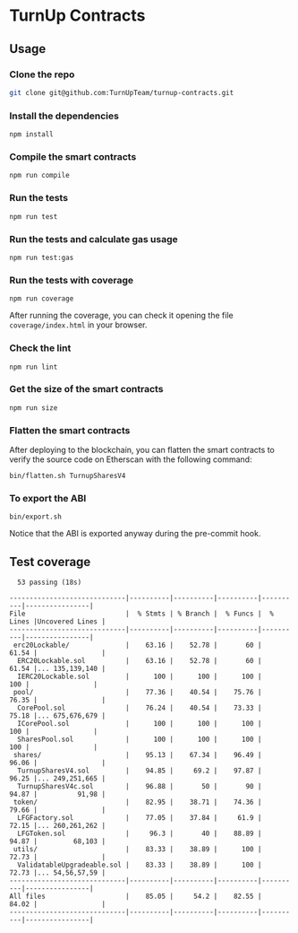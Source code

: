 # TurnUp Contracts

## Usage

### Clone the repo

```bash
git clone git@github.com:TurnUpTeam/turnup-contracts.git
```

### Install the dependencies

```
npm install
```

### Compile the smart contracts

```
npm run compile
```

### Run the tests

```
npm run test
```

### Run the tests and calculate gas usage

```
npm run test:gas
```

### Run the tests with coverage

```
npm run coverage
```

After running the coverage, you can check it opening the file `coverage/index.html` in your browser.

### Check the lint

```
npm run lint
```

### Get the size of the smart contracts

```
npm run size
```

### Flatten the smart contracts

After deploying to the blockchain, you can flatten the smart contracts to verify the source code on Etherscan with the following command:

```
bin/flatten.sh TurnupSharesV4
```

### To export the ABI

```
bin/export.sh
```

Notice that the ABI is exported anyway during the pre-commit hook.

## Test coverage

```
  53 passing (18s)

-----------------------------|----------|----------|----------|----------|----------------|
File                         |  % Stmts | % Branch |  % Funcs |  % Lines |Uncovered Lines |
-----------------------------|----------|----------|----------|----------|----------------|
 erc20Lockable/              |    63.16 |    52.78 |       60 |    61.54 |                |
  ERC20Lockable.sol          |    63.16 |    52.78 |       60 |    61.54 |... 135,139,140 |
  IERC20Lockable.sol         |      100 |      100 |      100 |      100 |                |
 pool/                       |    77.36 |    40.54 |    75.76 |    76.35 |                |
  CorePool.sol               |    76.24 |    40.54 |    73.33 |    75.18 |... 675,676,679 |
  ICorePool.sol              |      100 |      100 |      100 |      100 |                |
  SharesPool.sol             |      100 |      100 |      100 |      100 |                |
 shares/                     |    95.13 |    67.34 |    96.49 |    96.06 |                |
  TurnupSharesV4.sol         |    94.85 |     69.2 |    97.87 |    96.25 |... 249,251,665 |
  TurnupSharesV4c.sol        |    96.88 |       50 |       90 |    94.87 |          91,98 |
 token/                      |    82.95 |    38.71 |    74.36 |    79.66 |                |
  LFGFactory.sol             |    77.05 |    37.84 |     61.9 |    72.15 |... 260,261,262 |
  LFGToken.sol               |     96.3 |       40 |    88.89 |    94.87 |         68,103 |
 utils/                      |    83.33 |    38.89 |      100 |    72.73 |                |
  ValidatableUpgradeable.sol |    83.33 |    38.89 |      100 |    72.73 |... 54,56,57,59 |
-----------------------------|----------|----------|----------|----------|----------------|
All files                    |    85.05 |     54.2 |    82.55 |    84.02 |                |
-----------------------------|----------|----------|----------|----------|----------------|
```
